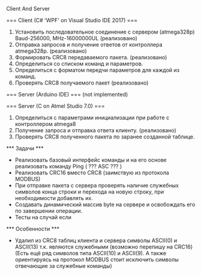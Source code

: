 Client And Server


=== Client (C# 'WPF' on Visual Studio IDE 2017) ===
1) Установить последовательное соединение с сервером (atmega328p) Baud-256000, MHz-16000000UL (реализовано)
2) Отправка запросов и получение ответов от контроллера atmega328p. (реализовано)
3) Формировать CRC8 передаваемого пакета. (реализовано)
4) Определиться со списком команд и параметров.
5) Определиться с форматом передчи параметров для каждой из команд.
6) Проверять CRC8 получаемого пакет (реализовано)

=== Server (Arduino IDE) === (not implemented)

=== Server (C on Atmel Studio 7.0) ===
1) Определиться с параметрами инициализации при работе с контроллером atmega8
2) Получение запроса и отправка ответа клиенту. (реализовано) 
3) Проверять CRC8 полученного пакета по заранее созданной таблице.



*** Задачи ***
- Реализовать базовый интерфейс команды и на его основе реализовать команду Ping ( ??? ASC ??? )
- Реализовать CRC16 вместо CRC8 (заимствую из протокола MODBUS)
- При отправке пакета с сервера проверять наличие служебных символов конца строки и перехода на новую строку, при необходимости добавлять их.
- Создавать динамический массив byte на сервере и освобождать его по завершении операции.
- Тесты на случай если 


*** Особенности ***
- Удалил из CRC8 таблиц клиента и сервера символы ASCII(0) и ASCII(13) т.к. являются служебными (возможно перепишу на CRC16)
(Есть ещё ряд символов типа ASCII(10) и ASCII(9). А также ориентируясь на протокол MODBUS стоит исключить символы отвечающие за служебные команды)
